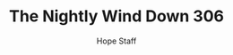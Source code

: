 ---
image: /assets/img/nwd/306_nwd_psalm_107_29_tlb.png
title: The Nightly Wind Down 306
number: 306
categories:
  - The Nightly Wind Down
author: Hope Staff
notes: The Nightly Wind Down 306
embed: >-
  EMBED_GOES_HERE
transcript: >-
  SOME LINES OF TEXT START HERE
---
